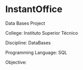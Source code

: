 # InstantOffice
Data Bases Project

College: Instituto Superior Técnico

Discipline: DataBases

Programming Language: SQL

Objective: 
